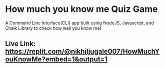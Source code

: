 # How much you know me Quiz Game
A Command Line Interface(CLI) app built using NodeJS, Javascript, and Chalk Library to check how well you know me!
## Live Link: https://replit.com/@nikhiljugale007/HowMuchYouKnowMe?embed=1&output=1
